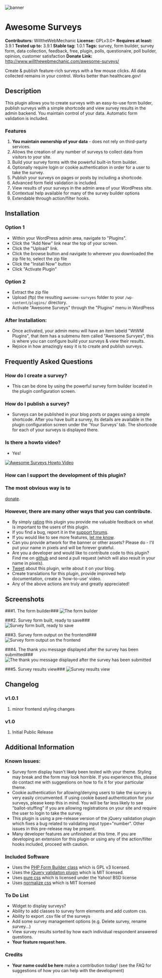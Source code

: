 ![banner](assets/banner-772x250.png)

# Awesome Surveys #
**Contributors:** WilltheWebMechanic
**License:** GPLv3.0+
**Requires at least:** 3.9.1
**Tested up to:** 3.9.1
**Stable tag:** 1.0.1
**Tags:** survey, form builder, survey form, data collection, feedback, free, plugin, polls, questionaire, poll builder, opinion, customer satisfaction
**Donate Link:** http://www.willthewebmechanic.com/awesome-surveys/

Create & publish feature-rich surveys with a few mouse clicks. All data collected remains in your control. Works better than healthcare.gov!

## Description ##

This plugin allows you to create surveys with an easy-to-use form builder, publish surveys with a simple shortcode and view survey results in the admin backend. You maintain control of your data. Automatic form validation is included.

### Features ###


1.	**You maintain ownership of your data** - does not rely on third-party services.
2. 	Allows the creation of any number of surveys to collect data from visitors to your site.
3. 	Build your survey forms with the powerful built-in form builder.
4. 	Optionally require login or cookie authentication in order for a user to take the survey.
5. 	Publish your surveys on pages or posts by including a shortcode.
6. 	Advanced form field validation is included.
7. 	View results of your surveys in the admin area of your WordPress site.
8. 	Contextual help available for many of the survey builder options
9. 	Extendable through action/filter hooks.

## Installation ##

### Option 1 ###

* Within your WordPress admin area, navigate to "Plugins".
* Click the "Add New" link near the top of your screen.
* Click the "Upload" link.
* Click the browse button and navigate to wherever you downloaded the zip file to, select the zip file
* Click the "Install Now" button
* Click "Activate Plugin"

### Option 2 ###

* Extract the zip file
* Upload (ftp) the resulting `awesome-survyes` folder to your `/wp-content/plugins/` directory.
* Activate "Awesome Surveys" through the "Plugins" menu in WordPress

### After Installation: ###

* Once activated, your admin menu will have an item labeld "WtWM Plugins", that item has a submenu item called "Awesome Survyes", this is where you can configure build your surveys & view their results.
* Rejoice in how amazingly easy it is to create and publish surveys.

## Frequently Asked Questions ##

### How do I create a survey? ###

* This can be done by using the powerful survey form builder located in the plugin configuration screen.

### How do I publish a survey? ###

* Surveys can be published in your blog posts or pages using a simple shortcode. After you have built a survey, its details are available in the plugin configuration screen under the 'Your Surveys' tab. The shortcode for each of your surveys is displayed there.

### Is there a howto video? ###

*	Yes!

[![Awesome Surveys Howto Video](http://img.youtube.com/vi/YIta2rDE-QU/0.jpg)](http://www.youtube.com/watch?v=YIta2rDE-QU)


### How can I support the development of this plugin? ###

### The most obvious way is to ###
[donate](http://www.willthewebmechanic.com/awesome-surveys/ "Support Future Development").
### However, there are many other ways that you can contribute. ###
* By simply [rating](http://wordpress.org/support/view/plugin-reviews/awesome-surveys "Review this plugin") this plugin you provide me valuable feedback on what is important to the users of this plugin.
* If you find a bug, report it in the [support forums](http://wordpress.org/support/plugin/awesome-surveys "Get Support").
* If you would like to see more features, [let me know](http://wordpress.org/support/plugin/awesome-surveys "Feature Request").
* Can you provide artwork for the banner or other assets? Please do - I'll put your name in pixels and will be forever grateful.
* Are you a developer and would like to contribute code to this plugin? Find me on [github](https://github.com/WillBrubaker/awesome-surveys "Fork Me") and send a pull request (which will also result in your name in pixels).
* [Tweet](http://ctt.ec/qNg6L "Shout it From the Rooftops") about this plugin, write about it on your blog.
* Create translations for this plugin, provide improved help documentation, create a 'how-to-use' video.
* Any of the above actions are truly and greatly appreciated!


## Screenshots ##

###1. The form builder###
![The form builder](screenshot-1.png)

###2. Survey form built, ready to save###
![Survey form built, ready to save](screenshot-2.png)

###3. Survey form output on the frontend###
![Survey form output on the frontend](screenshot-3.png)

###4. The thank you message displayed after the survey has been submitted###
![The thank you message displayed after the survey has been submitted](screenshot-4.png)

###5. Survey results view###
![Survey results view](screenshot-5.png)



## Changelog ##

### v1.0.1 ###
1. minor frontend styling changes

### v1.0 ###
1. Initial Public Release

## Additional Information ##

### Known Issues: ###

* Survey form display hasn't likely been tested with your theme. Styling may break and the form may look horrible. If you experience this, please do contact me with suggestions on how to fix it for your particular theme.
* Cookie authentication for allowing/denying users to take the survey is very easily circumvented. If using cookie based authentication for your surveys, please keep this in mind. You will be far less likely to see "ballot-stuffing" if you are allowing registrations on your site and require the user to login to take the survey.
* This plugin is using a pre-release version of the jQuery validation plugin which fixes a bug related to validating input type="number". Other issues in this pre-release may be present.
* Many developer features are unfinished at this time. If you are developing an extension for this plugin or using any of the action/filter hooks included, proceed with caution.

### Included Software ###

* Uses the [PHP Form Builder class](https://code.google.com/p/php-form-builder-class/ "PFBC") which is GPL v3 licensed.
* Uses the [jQuery validaiton plugin](http://jqueryvalidation.org "jQuery validation") which is MIT licensed.
* Uses [pure css](http://purecss.io) which is licensed under the Yahoo! BSD license
* Uses [normalize css](https://github.com/necolas/normalize.css) which is MIT licensed

### To Do List ###

* Widget to display surveys?
* Ability to add classes to survey form elements and add custom css.
* Ability to export .csv file of the surveys
* Add some survey management options (e.g. Delete survey, rename survey...)
* View survey results sorted by how each individual respondent answered questions.
* **Your feature request here.**

### Credits ###
* **Your name could be here** make a contribution today! (see the FAQ for suggestions of how you can help with the development)